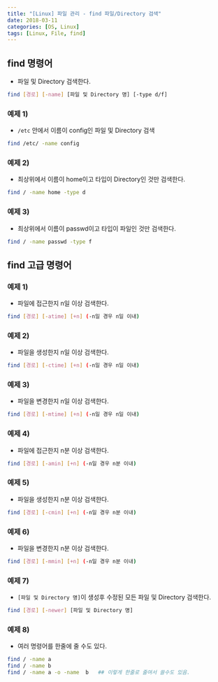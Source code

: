 ```yaml
---
title: "[Linux] 파일 관리 - find 파일/Directory 검색"
date: 2018-03-11
categories: [OS, Linux]
tags: [Linux, File, find]
---
```


## find 명령어

- 파일 및 Directory 검색한다.

```bash
find [경로] [-name] [파일 및 Directory 명] [-type d/f]
```

### 예제 1)

- `/etc` 안에서 이름이 config인 파일 및 Directory 검색

```bash
find /etc/ -name config
```

### 예제 2)

- 최상위에서 이름이 home이고 타입이 Directory인 것만 검색한다.

```bash
find / -name home -type d
```

### 예제 3)

- 최상위에서 이름이 passwd이고 타입이 파일인 것만 검색한다.

```bash
find / -name passwd -type f
```

## find 고급 명령어
### 예제 1)

- 파일에 접근한지 n일 이상 검색한다.

```bash
find [경로] [-atime] [+n] (-n일 경우 n일 이내)
```

### 예제 2)

- 파일을 생성한지 n일 이상 검색한다.

```bash
find [경로] [-ctime] [+n] (-n일 경우 n일 이내)
```

### 예제 3)

- 파일을 변경한지 n일 이상 검색한다.

```bash
find [경로] [-mtime] [+n] (-n일 경우 n일 이내)
```

### 예제 4)

- 파일에 접근한지 n분 이상 검색한다.

```bash
find [경로] [-amin] [+n] (-n일 경우 n분 이내)
```

### 예제 5)

- 파일을 생성한지 n분 이상 검색한다.

```bash
find [경로] [-cmin] [+n] (-n일 경우 n분 이내)
```

### 예제 6)

- 파일을 변경한지 n분 이상 검색한다.

```bash
find [경로] [-mmin] [+n] (-n일 경우 n분 이내)
```

### 예제 7)

- `[파일 및 Directory 명]`이 생성후 수정된 모든 파일 및 Directory 검색한다.

```bash
find [경로] [-newer] [파일 및 Directory 명]
```

### 예제 8)

- 여러 명령어를 한줄에 줄 수도 있다.

```bash
find / -name a
find / -name b
find / -name a -o -name  b   ## 이렇게 한줄로 줄여서 쓸수도 있음.
```